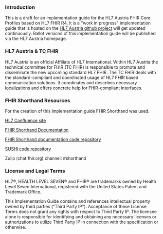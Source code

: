 ### Introduction
This is a draft for an implementation guide for the HL7 Austria FHIR Core Profiles based on HL7 FHIR R4.
It is a "work in progress" implementation guide that is hosted on the [HL7 Austria github project](https://github.com/HL7Austria) will get updated continuously.
Ballot versions of this implementation guide will be published via the HL7 Austria homepage. 

### HL7 Austria & TC FHIR
HL7 Austria is an official Affiliate of HL7 International. Within HL7 Austria the technical committee for FHIR (TC FHIR) is responsible to promote and disseminate the new upcoming standard HL7 FHIR.
The TC FHIR deals with the standard-compliant and coordinated usage of HL7 FHIR based communication solutions. 
It coordinates and describes necessary localizations and offers concrete help for FHIR-compliant interfaces.

### FHIR Shorthand Resources

For the creation of this implementation guide FHIR Shorthand was used.

[HL7 Confluence site](https://confluence.hl7.org/display/FHIRI/FHIR+Shorthand)

[FHIR Shorthand Documentation](https://build.fhir.org/ig/HL7/fhir-shorthand) 

[FHIR Shorthand documentation code repository](https://github.com/HL7/fhir-shorthand)

[SUSHI code repository](https://github.com/FHIR/sushi)

Zulip (chat.fhir.org) channel: #shorthand

### License and Legal Terms
HL7®, HEALTH LEVEL SEVEN® and FHIR® are trademarks owned by Health Level Seven International, registered with the United States Patent and Trademark Office.

This Implementation Guide contains and references intellectual property owned by third parties (“Third Party IP”). Acceptance of these License Terms does not grant any rights with respect to Third Party IP. The licensee alone is responsible for identifying and obtaining any necessary licenses or authorizations to utilize Third Party IP in connection with the specification or otherwise.